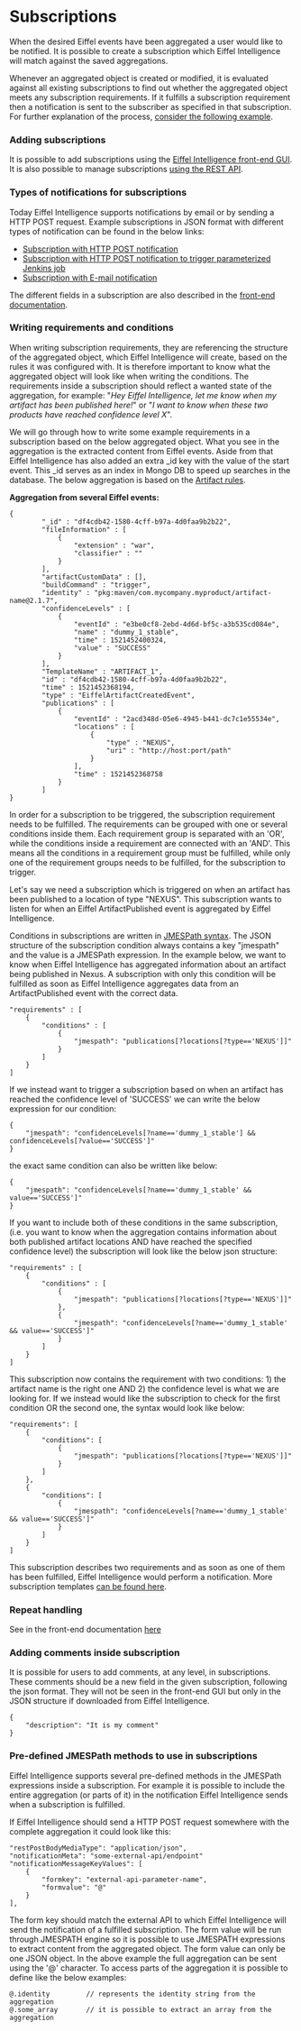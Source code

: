 # Subscriptions
When the desired Eiffel events have been aggregated a user would like to be
notified. It is possible to create a subscription which Eiffel Intelligence 
will match against the saved aggregations. 

Whenever an aggregated object is created or modified, it is evaluated against
all existing subscriptions to find out whether the aggregated object 
meets any subscription requirements. If it fulfills a subscription requirement 
then a notification is sent to the subscriber as specified in that subscription. 
For further explanation of the process, [consider the following example](https://github.com/eiffel-community/eiffel-intelligence/blob/master/wiki/markdown/step-by-step-subscription-notification.md).

### Adding subscriptions
It is possible to add subscriptions using the [Eiffel Intelligence
front-end GUI](https://github.com/eiffel-community/eiffel-intelligence-frontend/blob/master/wiki/markdown/add-subscription.md).
It is also possible to manage subscriptions [using the REST API](https://github.com/eiffel-community/eiffel-intelligence/blob/master/wiki/markdown/subscription-API.md).

### Types of notifications for subscriptions
Today Eiffel Intelligence supports notifications by email or by sending
a HTTP POST request. Example subscriptions in JSON format with different types of notification
can be found in the below links:

* [Subscription with HTTP POST notification](https://github.com/eiffel-community/eiffel-intelligence/blob/master/wiki/markdown/subscription-with-REST-POST-notification.md)
* [Subscription with HTTP POST notification to trigger parameterized Jenkins job](https://github.com/eiffel-community/eiffel-intelligence/blob/master/wiki/markdown/triggering-jenkins-jobs.md)
* [Subscription with E-mail notification](https://github.com/eiffel-community/eiffel-intelligence/blob/master/wiki/markdown/subscription-with-email-notification.md)

The different fields in a subscription are also described in the 
[front-end documentation](https://github.com/eiffel-community/eiffel-intelligence-frontend/blob/master/wiki/markdown/add-subscription.md).

### Writing requirements and conditions
When writing subscription requirements, they are referencing the structure
of the aggregated object, which Eiffel Intelligence will create, based on
the rules it was configured with. It is therefore important to know what
the aggregated object will look like when writing the conditions. The 
requirements inside a subscription should reflect a wanted state of the 
aggregation, for example: "_Hey Eiffel Intelligence, let me know when my 
artifact has been published here!_" or "_I want to know when these two products 
have reached confidence level X_".

We will go through how to write some example requirements in a subscription
based on the below aggregated object. What you see in the aggregation is 
the extracted content from Eiffel events. Aside from that Eiffel Intelligence 
has also added an extra _id key with the value of the start event. 
This _id serves as an index in Mongo DB to speed up searches in the database. 
The below aggregation is based on the [Artifact rules](https://github.com/eiffel-community/eiffel-intelligence/blob/master/src/main/resources/rules/ArtifactRules-Eiffel-Agen-Version.json).

**Aggregation from several Eiffel events:**

    {
            "_id" : "df4cdb42-1580-4cff-b97a-4d0faa9b2b22",
            "fileInformation" : [
                {
                    "extension" : "war",
                    "classifier" : ""
                }
            ],
            "artifactCustomData" : [],
            "buildCommand" : "trigger",
            "identity" : "pkg:maven/com.mycompany.myproduct/artifact-name@2.1.7",
            "confidenceLevels" : [
                {
                    "eventId" : "e3be0cf8-2ebd-4d6d-bf5c-a3b535cd084e",
                    "name" : "dummy_1_stable",
                    "time" : 1521452400324,
                    "value" : "SUCCESS"
                }
            ],
            "TemplateName" : "ARTIFACT_1",
            "id" : "df4cdb42-1580-4cff-b97a-4d0faa9b2b22",
            "time" : 1521452368194,
            "type" : "EiffelArtifactCreatedEvent",
            "publications" : [
                {
                    "eventId" : "2acd348d-05e6-4945-b441-dc7c1e55534e",
                    "locations" : [
                        {
                            "type" : "NEXUS",
                            "uri" : "http://host:port/path"
                        }
                    ],
                    "time" : 1521452368758
                }
            ]
    }

In order for a subscription to be triggered, the subscription requirement
needs to be fulfilled. The requirements can be grouped with one or several
conditions inside them. Each requirement group is separated with an 'OR',
while the conditions inside a requirement are connected with an 'AND'. This
means all the conditions in a requirement group must be fulfilled, while
only one of the requirement groups needs to be fulfilled, for the
subscription to trigger. 

Let's say we need a subscription which is triggered on when an artifact
has been published to a location of type "NEXUS". This subscription wants
to listen for when an Eiffel ArtifactPublished event is aggregated by
Eiffel Intelligence.

Conditions in subscriptions are written in [JMESPath syntax](https://github.com/eiffel-community/eiffel-intelligence/blob/master/wiki/markdown/rules.md#What-is-JMESPath?). 
The JSON structure of the subscription condition always contains a key 
"jmespath" and the value is a JMESPath expression. In the example below, 
we want to know when Eiffel Intelligence has aggregated information about 
an artifact being published in Nexus. A subscription with only this condition 
will be fulfilled as soon as Eiffel Intelligence aggregates data from an 
ArtifactPublished event with the correct data. 

    "requirements" : [
        {
            "conditions" : [
                {
                    "jmespath": "publications[?locations[?type=='NEXUS']]"
                }
            ]
        }
    ]

If we instead want to trigger a subscription based on when an artifact has 
reached the confidence level of 'SUCCESS' we can write the below expression 
for our condition:

    {
        "jmespath": "confidenceLevels[?name=='dummy_1_stable'] && confidenceLevels[?value=='SUCCESS']"
    }

the exact same condition can also be written like below:

    {
        "jmespath": "confidenceLevels[?name=='dummy_1_stable' && value=='SUCCESS']"
    }

If you want to include both of these conditions in the same subscription, 
(i.e. you want to know when the aggregation contains information about both
published artifact locations AND have reached the specified confidence 
level) the subscription will look like the below json structure:

    "requirements" : [
        {
            "conditions" : [
                {
                    "jmespath": "publications[?locations[?type=='NEXUS']]"
                },
                {
                    "jmespath": "confidenceLevels[?name=='dummy_1_stable' && value=='SUCCESS']"
                }
            ]
        }
    ]

This subscription now contains the requirement with two conditions: 1) the 
artifact name is the right one AND 2) the confidence level is what we are 
looking for. If we instead would like the subscription to check for the 
first condition OR the second one, the syntax would look like below:

    "requirements": [
        {
            "conditions": [
                {
                    "jmespath": "publications[?locations[?type=='NEXUS']]"
                }
            ]
        },
        {
            "conditions": [
                {
                    "jmespath": "confidenceLevels[?name=='dummy_1_stable' && value=='SUCCESS']"
                }
            ]
        }
    ]

This subscription describes two requirements and as soon as one of them 
has been fulfilled, Eiffel Intelligence would perform a notification.
More subscription templates [can be found here](https://github.com/eiffel-community/eiffel-intelligence/tree/master/src/main/resources/templates).

### Repeat handling
See in the front-end documentation [here](https://github.com/eiffel-community/eiffel-intelligence-frontend/blob/master/wiki/markdown/add-subscription.md)

### Adding comments inside subscription

It is possible for users to add comments, at any level, in subscriptions. These
comments should be a new field in the given subscription, following the json format.
They will not be seen in the front-end GUI but only in the JSON structure if 
downloaded from Eiffel Intelligence.

    {
        "description": "It is my comment"
    }

### Pre-defined JMESPath methods to use in subscriptions

Eiffel Intelligence supports several pre-defined methods in the JMESPath 
expressions inside a subscription. For example it is possible to include
the entire aggregation (or parts of it) in the notification Eiffel 
Intelligence sends when a subscription is fulfilled.

If Eiffel Intelligence should send a HTTP POST request somewhere with the 
complete aggregation it could look like this:

    "restPostBodyMediaType": "application/json",
    "notificationMeta": "some-external-api/endpoint"
    "notificationMessageKeyValues": [
        {
            "formkey": "external-api-parameter-name",
            "formvalue": "@"
        }
    ],

The form key should match the external API to which Eiffel Intelligence 
will send the notification of a fulfilled subscription. The form value 
will be run through JMESPATH engine so it is possible to use JMESPATH 
expressions to extract content from the aggregated object. The form value 
can only be one JSON object. In the above example the full aggregation can 
be sent using the '@' character. To access parts of the aggregation it is 
possible to define like the below examples:

    @.identity         // represents the identity string from the aggregation
    @.some_array       // it is possible to extract an array from the aggregation
